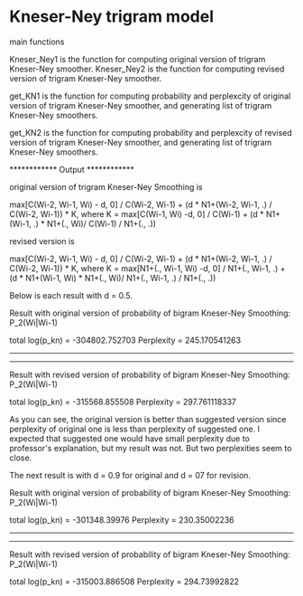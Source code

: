 # Kneser-Ney trigram model


main functions

Kneser_Ney1 is the function for computing original version of trigram Kneser-Ney smoother. 
Kneser_Ney2 is the function for computing revised version of trigram Kneser-Ney smoother.

get_KN1 is the function for computing probability and perplexcity of original version of trigram Kneser-Ney smoother,
and generating list of trigram Kneser-Ney smoothers.<br />

get_KN2 is the function for computing probability and perplexcity of revised version of trigram Kneser-Ney smoother,
and generating list of trigram Kneser-Ney smoothers.<br />


************ Output ************

original version of trigram Kneser-Ney Smoothing is

max[C(Wi-2, Wi-1, Wi) - d, 0] / C(Wi-2, Wi-1) + (d * N1+(Wi-2, Wi-1, .) / C(Wi-2, Wi-1)) * K,
where K = max[C(Wi-1, Wi) -d, 0] / C(Wi-1) + (d * N1+(Wi-1, .) * N1+(., Wi)/ C(Wi-1) / N1+(., .))

revised version is

max[C(Wi-2, Wi-1, Wi) - d, 0] / C(Wi-2, Wi-1) + (d * N1+(Wi-2, Wi-1, .) / C(Wi-2, Wi-1)) * K,
where K = max[N1+(., Wi-1, Wi) -d, 0] / N1+(., Wi-1, .) + (d * N1+(Wi-1, Wi) * N1+(., Wi)/ N1+(., Wi-1, .) / N1+(., .))

Below is each result with d = 0.5.

Result with original version of probability of bigram Kneser-Ney Smoothing: P_2(Wi|Wi-1)

total log(p_kn) = -304802.752703
Perplexity      = 245.170541263

-----------------------------------------------------------------------------------------------
-----------------------------------------------------------------------------------------------

Result with revised version of probability of bigram Kneser-Ney Smoothing: P_2(Wi|Wi-1)

total log(p_kn) = -315568.855508
Perplexity      = 297.761118337


As you can see, the original version is better than suggested version since perplexity of original one
is less than perplexity of suggested one. I expected that suggested one would have small perplexity due to
professor's explanation, but my result was not. But two perplexities seem to close.



The next result is with d = 0.9 for original and d = 07 for revision.

Result with original version of probability of bigram Kneser-Ney Smoothing: P_2(Wi|Wi-1)

total log(p_kn) = -301348.39976
Perplexity      = 230.35002236

-----------------------------------------------------------------------------------------------
-----------------------------------------------------------------------------------------------

Result with revised version of probability of bigram Kneser-Ney Smoothing: P_2(Wi|Wi-1)

total log(p_kn) = -315003.886508
Perplexity      = 294.73992822


